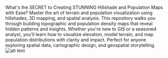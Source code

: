 What's the SECRET to Creating STUNNING Hillshade and Population Maps with Ease?
Master the art of terrain and population visualization using hillshades, 3D mapping, and spatial analysis. This repository walks you through building topographic and population density maps that reveal hidden patterns and insights. Whether you're new to GIS or a seasoned analyst, you'll learn how to visualize elevation, model terrain, and map population distributions with clarity and impact. Perfect for anyone exploring spatial data, cartographic design, and geospatial storytelling.
![alt text](https://github.com/milos-agathon/hillshade-population-maps/blob/main/switzerland_population_relief.png?raw=true)
